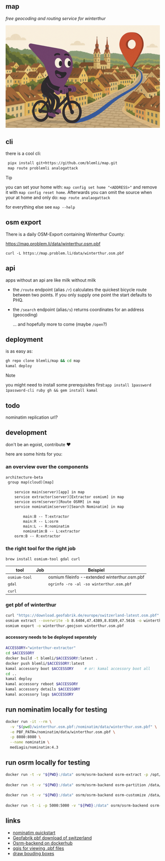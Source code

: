 ## map

*free geocoding and routing service for winterthur*

![mapli-cover](assets/mapli-cover.png)



## cli

there is a cool cli:

```bash
 pipx install git+https://github.com/blemli/map.git
 map route problemli analogattack
```

> [!TIP]
>
> you can set your home with: `map config set home "<ADDRESS>"` and remove it with `map config reset home`.
> Afterwards you can omit the source when your at home and only do: `map route analaogattack`

for everything else see `map --help`



## osm export

There is a daily OSM-Export containing Winterthur County:

https://map.problem.li/data/winterthur.osm.pbf

```curl 
curl -L https://map.problem.li/data/winterthur.osm.pbf
```



## api

apps without an api are like milk without milk

- the `/route` endpoint (alias `/r`) calculates the quickest bicycle route between two points. If you only supply one point the start defaults to PHQ.

- the `/search` endpoint (alias`/s`) returns coordinates for an address (geocoding)

  ... and hopefully more to come (maybe `/open`?)



## deployment

is  as easy as:

```bash
gh repo clone blemli/map && cd map
kamal deploy
```



> [!NOTE]
>
> you might need to install some prerequisites first:`app install 1password 1password-cli ruby gh && gem install kamal`



## todo

nominatim replication url?







## development

don't be an egoist, contribute :heart:

here are some hints for you:

### an overview over the components

```mermaid
architecture-beta
 group map(cloud)[map]

    service main(server)[app] in map
    service extractor(server)[Extractor osmium] in map
    service osrm(server)[Route OSRM] in map
    service nominatim(server)[Search Nominatim] in map

		main:B -- T:extractor
		main:R -- L:osrm
		main:L -- R:nominatim
		nominatim:B -- L:extractor
    osrm:B -- R:extractor
```



### the right tool for the right job

```bash
brew install osmium-tool gdal curl
```



| tool          | Job  | Beispiel                                      |
| ------------- | ---- | --------------------------------------------- |
| `osmium-tool` |      | osmium fileinfo --extended winterthur.osm.pbf |
| `gdal`        |      | `ogrinfo -ro -al -so winterthur.osm.pbf`      |
| `curl`        |      |                                               |

### get pbf of winterthur

```bash
curl "https://download.geofabrik.de/europe/switzerland-latest.osm.pbf" --output switzerland.osm.pbf
osmium extract --overwrite -b 8.6404,47.4389,8.8169,47.5616 -o winterthur.osm.pbf switzerland.osm.pbf
osmium export -o winterthur.geojson winterthur.osm.pbf
```

 

#### accessory needs to be deployed seperately

```bash
ACCESSORY="winterthur-extractor"
cd $ACCESSORY
docker build -t blemli/$ACCESSORY:latest .
docker push blemli/$ACCESSORY:latest
kamal accessory boot $ACCESSORY     # or: kamal accessory boot all
cd ..
kamal deploy
kamal accessory reboot $ACCESSORY
kamal accessory details $ACCESSORY
kamal accessory logs $ACCESSORY
```









## run nominatim locally for testing

```bash
docker run -it --rm \
  -v "$(pwd)/winterthur.osm.pbf:/nominatim/data/winterthur.osm.pbf" \
  -e PBF_PATH=/nominatim/data/winterthur.osm.pbf \
  -p 8080:8080 \
  --name nominatim \
  mediagis/nominatim:4.3
```



## run osrm locally for testing

```bash
docker run -t -v "${PWD}:/data" osrm/osrm-backend osrm-extract -p /opt/bicycle.lua /data/winterthur.osm.pbf

docker run -t -v "${PWD}:/data" osrm/osrm-backend osrm-partition /data/winterthur.osrm

docker run -t -v "${PWD}:/data" osrm/osrm-backend osrm-customize /data/winterthur.osrm

docker run -t -i -p 5000:5000 -v "${PWD}:/data" osrm/osrm-backend osrm-routed --algorithm mld /data/winterthur.osrm
```



## links

- [nominatim quickstart](https://www.afi.io/blog/building-a-free-geocoding-and-reverse-geocoding-service-with-openstreetmap/?ref=blog.afi.io)
- [Geofabrik pbf download of switzerland](https://download.geofabrik.de/europe/switzerland.html)
- [Osrm-backend on dockerhub](https://hub.docker.com/r/osrm/osrm-backend)
- [qgis for viewing .pbf files](https://qgis.org/)
- [draw bouding boxes](https://norbertrenner.de/osm/bbox.html)
